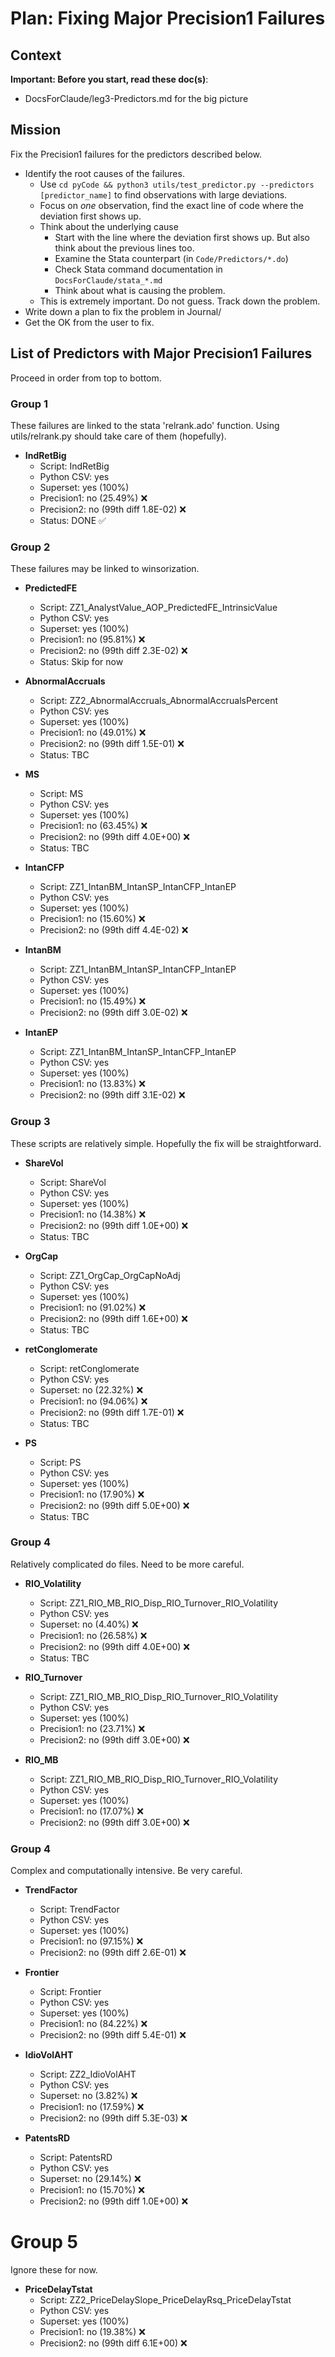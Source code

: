 # Plan: Fixing Major Precision1 Failures

## Context
**Important: Before you start, read these doc(s)**: 
- DocsForClaude/leg3-Predictors.md for the big picture

## Mission
Fix the Precision1 failures for the predictors described below.
- Identify the root causes of the failures. 
  - Use `cd pyCode && python3 utils/test_predictor.py --predictors [predictor_name]` to find observations with large deviations.
  - Focus on *one* observation, find the exact line of code where the deviation first shows up.
  - Think about the underlying cause
    - Start with the line where the deviation first shows up. But also think about the previous lines too.
    - Examine the Stata counterpart (in `Code/Predictors/*.do`)
    - Check Stata command documentation in `DocsForClaude/stata_*.md` 
    - Think about what is causing the problem.
  - This is extremely important. Do not guess. Track down the problem.
- Write down a plan to fix the problem in Journal/
- Get the OK from the user to fix.

## List of Predictors with Major Precision1 Failures

Proceed in order from top to bottom.

### Group 1
These failures are linked to the stata 'relrank.ado' function. Using utils/relrank.py should take care of them (hopefully).

- **IndRetBig**
  - Script: IndRetBig
  - Python CSV: yes
  - Superset: yes (100%)
  - Precision1: no (25.49%) ❌
  - Precision2: no (99th diff 1.8E-02) ❌
  - Status: DONE ✅

### Group 2
These failures may be linked to winsorization.  

- **PredictedFE**
  - Script: ZZ1_AnalystValue_AOP_PredictedFE_IntrinsicValue
  - Python CSV: yes
  - Superset: yes (100%)
  - Precision1: no (95.81%) ❌
  - Precision2: no (99th diff 2.3E-02) ❌
  - Status: Skip for now

- **AbnormalAccruals**
  - Script: ZZ2_AbnormalAccruals_AbnormalAccrualsPercent
  - Python CSV: yes
  - Superset: yes (100%)
  - Precision1: no (49.01%) ❌
  - Precision2: no (99th diff 1.5E-01) ❌
  - Status: TBC

- **MS**
  - Script: MS
  - Python CSV: yes
  - Superset: yes (100%)
  - Precision1: no (63.45%) ❌
  - Precision2: no (99th diff 4.0E+00) ❌
  - Status: TBC

- **IntanCFP**
  - Script: ZZ1_IntanBM_IntanSP_IntanCFP_IntanEP
  - Python CSV: yes
  - Superset: yes (100%)
  - Precision1: no (15.60%) ❌
  - Precision2: no (99th diff 4.4E-02) ❌

- **IntanBM**
  - Script: ZZ1_IntanBM_IntanSP_IntanCFP_IntanEP
  - Python CSV: yes
  - Superset: yes (100%)
  - Precision1: no (15.49%) ❌
  - Precision2: no (99th diff 3.0E-02) ❌

- **IntanEP**
  - Script: ZZ1_IntanBM_IntanSP_IntanCFP_IntanEP
  - Python CSV: yes
  - Superset: yes (100%)
  - Precision1: no (13.83%) ❌
  - Precision2: no (99th diff 3.1E-02) ❌

### Group 3
These scripts are relatively simple. Hopefully the fix will be straightforward.

- **ShareVol**
  - Script: ShareVol
  - Python CSV: yes
  - Superset: yes (100%)
  - Precision1: no (14.38%) ❌
  - Precision2: no (99th diff 1.0E+00) ❌
  - Status: TBC

- **OrgCap**
  - Script: ZZ1_OrgCap_OrgCapNoAdj
  - Python CSV: yes
  - Superset: yes (100%)
  - Precision1: no (91.02%) ❌
  - Precision2: no (99th diff 1.6E+00) ❌
  - Status: TBC

- **retConglomerate**
  - Script: retConglomerate
  - Python CSV: yes
  - Superset: no (22.32%) ❌
  - Precision1: no (94.06%) ❌
  - Precision2: no (99th diff 1.7E-01) ❌
  - Status: TBC

- **PS**
  - Script: PS
  - Python CSV: yes
  - Superset: yes (100%)
  - Precision1: no (17.90%) ❌
  - Precision2: no (99th diff 5.0E+00) ❌  
  - Status: TBC

### Group 4
Relatively complicated do files. Need to be more careful.

- **RIO_Volatility**
  - Script: ZZ1_RIO_MB_RIO_Disp_RIO_Turnover_RIO_Volatility
  - Python CSV: yes
  - Superset: no (4.40%) ❌
  - Precision1: no (26.58%) ❌
  - Precision2: no (99th diff 4.0E+00) ❌
  - Status: TBC

- **RIO_Turnover**
  - Script: ZZ1_RIO_MB_RIO_Disp_RIO_Turnover_RIO_Volatility
  - Python CSV: yes
  - Superset: yes (100%)
  - Precision1: no (23.71%) ❌
  - Precision2: no (99th diff 3.0E+00) ❌
  
- **RIO_MB**
  - Script: ZZ1_RIO_MB_RIO_Disp_RIO_Turnover_RIO_Volatility
  - Python CSV: yes
  - Superset: yes (100%)
  - Precision1: no (17.07%) ❌
  - Precision2: no (99th diff 3.0E+00) ❌

### Group 4
Complex and computationally intensive. Be very careful.

- **TrendFactor**
  - Script: TrendFactor
  - Python CSV: yes
  - Superset: yes (100%)
  - Precision1: no (97.15%) ❌
  - Precision2: no (99th diff 2.6E-01) ❌

- **Frontier**
  - Script: Frontier
  - Python CSV: yes
  - Superset: yes (100%)
  - Precision1: no (84.22%) ❌
  - Precision2: no (99th diff 5.4E-01) ❌

- **IdioVolAHT**
  - Script: ZZ2_IdioVolAHT
  - Python CSV: yes
  - Superset: no (3.82%) ❌
  - Precision1: no (17.59%) ❌
  - Precision2: no (99th diff 5.3E-03) ❌

- **PatentsRD**
  - Script: PatentsRD
  - Python CSV: yes
  - Superset: no (29.14%) ❌
  - Precision1: no (15.70%) ❌
  - Precision2: no (99th diff 1.0E+00) ❌


# Group 5
Ignore these for now.

- **PriceDelayTstat**
  - Script: ZZ2_PriceDelaySlope_PriceDelayRsq_PriceDelayTstat
  - Python CSV: yes
  - Superset: yes (100%)
  - Precision1: no (19.38%) ❌
  - Precision2: no (99th diff 6.1E+00) ❌
